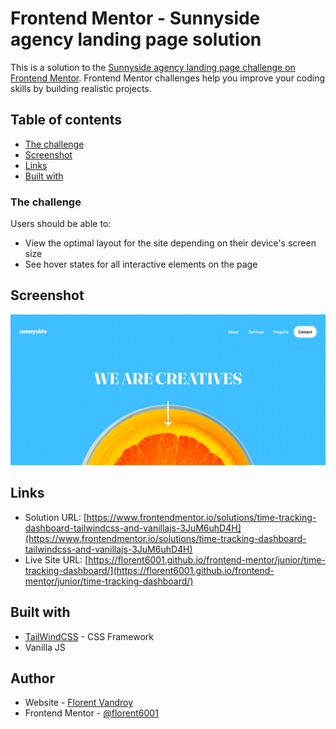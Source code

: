 # Frontend Mentor - Sunnyside agency landing page solution

This is a solution to the [Sunnyside agency landing page challenge on Frontend Mentor](https://www.frontendmentor.io/challenges/sunnyside-agency-landing-page-7yVs3B6ef). Frontend Mentor challenges help you improve your coding skills by building realistic projects.


## Table of contents

- [The challenge](#the-challenge)
- [Screenshot](#screenshot)
- [Links](#links)
- [Built with](#built-with)


### The challenge

Users should be able to:

- View the optimal layout for the site depending on their device's screen size
- See hover states for all interactive elements on the page

## Screenshot

![](./screenshot.jpg)


## Links

- Solution URL: [https://www.frontendmentor.io/solutions/time-tracking-dashboard-tailwindcss-and-vanillajs-3JuM6uhD4H](https://www.frontendmentor.io/solutions/time-tracking-dashboard-tailwindcss-and-vanillajs-3JuM6uhD4H)
- Live Site URL: [https://florent6001.github.io/frontend-mentor/junior/time-tracking-dashboard/](https://florent6001.github.io/frontend-mentor/junior/time-tracking-dashboard/)

## Built with

- [TailWindCSS](https://tailwindcss.com/) - CSS Framework
- Vanilla JS


## Author

- Website - [Florent Vandroy](https://www.florent-vandroy.fr)
- Frontend Mentor - [@florent6001](https://www.frontendmentor.io/profile/florent6001)
